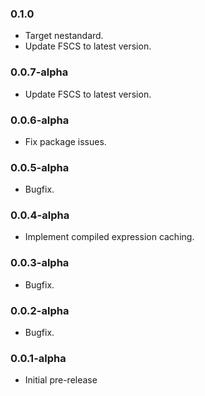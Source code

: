 ### 0.1.0
* Target nestandard.
* Update FSCS to latest version.

### 0.0.7-alpha
* Update FSCS to latest version.

### 0.0.6-alpha
* Fix package issues.

### 0.0.5-alpha
* Bugfix.

### 0.0.4-alpha
* Implement compiled expression caching.

### 0.0.3-alpha
* Bugfix.

### 0.0.2-alpha
* Bugfix.

### 0.0.1-alpha
* Initial pre-release